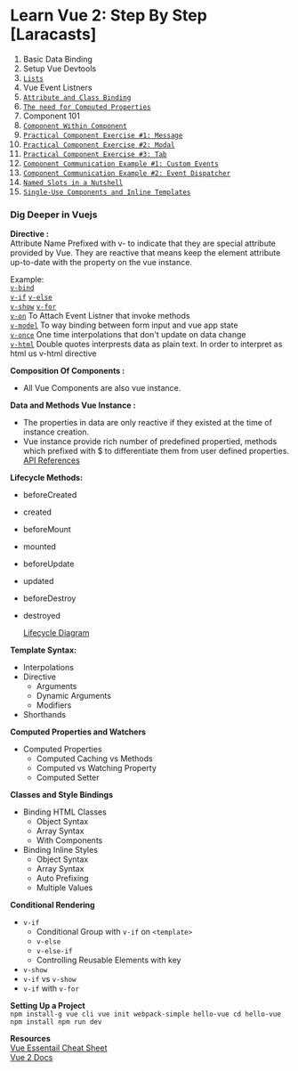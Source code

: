 # Learn Vue 2: Step By Step [Laracasts]

1. Basic Data Binding  
2. Setup Vue Devtools
3. <a target="_blank" href="https://github.com/prakhargvp/laracast_learn_vue-2/blob/master/playground/list.html" >`Lists`</a>
4. Vue Event Listners
5. <a target="_blank" href="https://github.com/prakhargvp/laracast_learn_vue-2/blob/master/playground/attribute_class-binding.html" >`Attribute and Class Binding`</a>
6.  <a target="_blank" href="https://github.com/prakhargvp/laracast_learn_vue-2/blob/master/playground/computed_properties.html" >`The need for Computed Properties`</a>
7. Component 101
8.  <a target="_blank" href="https://github.com/prakhargvp/laracast_learn_vue-2/blob/master/playground/component_within_component.html" >`Component Within Component`</a>
9.  <a target="_blank" href="https://github.com/prakhargvp/laracast_learn_vue-2/blob/master/playground/message_component.html" >`Practical Component Exercise #1: Message`</a>
10.  <a target="_blank" href="https://github.com/prakhargvp/laracast_learn_vue-2/blob/master/playground/modal_component.html" >`Practical Component Exercise #2: Modal`</a>
11.  <a target="_blank" href="https://github.com/prakhargvp/laracast_learn_vue-2/blob/master/playground/tabs.html" >`Practical Component Exercise #3: Tab`</a>
12.  <a target="_blank" href="https://github.com/prakhargvp/laracast_learn_vue-2/blob/master/playground/child_parent_communication-custom_event.html" >`Component Communication Example #1: Custom Events`</a>
13.  <a target="_blank" href="https://github.com/prakhargvp/laracast_learn_vue-2/blob/master/playground/child_parent_communication-event_dispatcher.html" >`Component Communication Example #2: Event Dispatcher`</a>
14. <a target="_blank" href="https://github.com/prakhargvp/laracast_learn_vue-2/blob/master/playground/named_slot.html">`Named Slots in a Nutshell`</a>
15. <a target="_blank" href="https://github.com/prakhargvp/laracast_learn_vue-2/blob/master/playground/single_use_component-inline_template.html">`Single-Use Components and Inline Templates`</a>


### Dig Deeper in Vuejs
**Directive :**  
	Attribute Name Prefixed with v- to indicate that they are special attribute provided by Vue. They are reactive that means keep the element attribute up-to-date with the property on the vue instance.

Example:  
[`v-bind`]()  
[`v-if`]()
[`v-else`]()  
[`v-show`]()
[`v-for`]()  
[`v-on`]() To Attach Event Listner that invoke methods  
[`v-model`]() To way binding between form input and vue app state  
[`v-once`]() One time interpolations that don't update on data change  
[`v-html`](https://vuejs.org/v2/api/#v-html) Double quotes interprests data as plain text. In order to interpret as html us v-html directive     


**Composition Of Components :**
- All Vue Components are also vue instance.

**Data and Methods Vue Instance :**
- The properties in data are only reactive if they existed at the time of instance creation.
- Vue instance provide rich number of predefined propertied, methods which prefixed with $ to differentiate them from user defined properties.  
	[API References](https://vuejs.org/v2/api/#Instance-Properties)

**Lifecycle Methods:**  
- beforeCreated
- created
- beforeMount
- mounted
- beforeUpdate
- updated
- beforeDestroy
- destroyed

	[Lifecycle Diagram](https://vuejs.org/v2/guide/instance.html#Lifecycle-Diagram)

**Template Syntax:**  
- Interpolations
- Directive
	- Arguments
	- Dynamic Arguments
	- Modifiers
- Shorthands

**Computed Properties and Watchers**
- Computed Properties
	- Computed Caching vs Methods
	- Computed vs Watching Property
	- Computed Setter

**Classes and Style Bindings**  
- Binding HTML Classes
	- Object Syntax
	- Array Syntax
	- With Components
- Binding Inline Styles
	- Object Syntax
	- Array Syntax
	- Auto Prefixing
	- Multiple Values

**Conditional Rendering**  
- `v-if`
	- Conditional Group with `v-if` on `<template>`
	- `v-else`
	- `v-else-if`
	- Controlling Reusable Elements with key
- `v-show`
- `v-if` vs `v-show`
- `v-if` with `v-for` 
  
**Setting Up a Project**  
`
npm install-g vue cli
vue init webpack-simple hello-vue
cd hello-vue
npm install
npm run dev
`

**Resources**  
[Vue Essentail Cheat Sheet](https://www.vuemastery.com/pdf/Vue-Essentials-Cheat-Sheet.pdf)  
[Vue 2 Docs](https://vuejs.org/v2/guide/)
